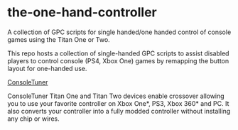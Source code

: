 # the-one-hand-controller

A collection of GPC scripts for single handed/one handed control of console games using the Titan One or Two.

This repo hosts a collection of single-handed GPC scripts to assist disabled players to control console (PS4, Xbox One) games by remapping the button layout for one-handed use. 

[ConsoleTuner](https://www.consoletuner.com/)

ConsoleTuner Titan One and Titan Two devices enable crossover allowing you to use your favorite controller on Xbox One*, PS3, Xbox 360* and PC. It also converts your controller into a fully modded controller without installing any chip or wires.

